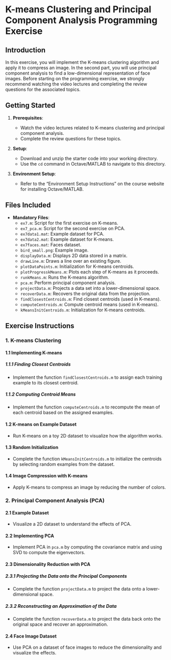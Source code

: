# K-means Clustering and Principal Component Analysis Programming Exercise

## Introduction

In this exercise, you will implement the K-means clustering algorithm and apply it to compress an image. In the second part, you will use principal component analysis to find a low-dimensional representation of face images. Before starting on the programming exercise, we strongly recommend watching the video lectures and completing the review questions for the associated topics.

## Getting Started

1. **Prerequisites**:
   - Watch the video lectures related to K-means clustering and principal component analysis.
   - Complete the review questions for these topics.

2. **Setup**:
   - Download and unzip the starter code into your working directory.
   - Use the `cd` command in Octave/MATLAB to navigate to this directory.

3. **Environment Setup**:
   - Refer to the “Environment Setup Instructions” on the course website for installing Octave/MATLAB.

## Files Included

- **Mandatory Files**:
  - `ex7.m`: Script for the first exercise on K-means.
  - `ex7_pca.m`: Script for the second exercise on PCA.
  - `ex7data1.mat`: Example dataset for PCA.
  - `ex7data2.mat`: Example dataset for K-means.
  - `ex7faces.mat`: Faces dataset.
  - `bird_small.png`: Example image.
  - `displayData.m`: Displays 2D data stored in a matrix.
  - `drawLine.m`: Draws a line over an existing figure.
  - `plotDataPoints.m`: Initialization for K-means centroids.
  - `plotProgresskMeans.m`: Plots each step of K-means as it proceeds.
  - `runkMeans.m`: Runs the K-means algorithm.
  - `pca.m`: Perform principal component analysis.
  - `projectData.m`: Projects a data set into a lower-dimensional space.
  - `recoverData.m`: Recovers the original data from the projection.
  - `findClosestCentroids.m`: Find closest centroids (used in K-means).
  - `computeCentroids.m`: Compute centroid means (used in K-means).
  - `kMeansInitCentroids.m`: Initialization for K-means centroids.

## Exercise Instructions

### 1. K-means Clustering

#### 1.1 Implementing K-means

##### 1.1.1 Finding Closest Centroids
- Implement the function `findClosestCentroids.m` to assign each training example to its closest centroid.

##### 1.1.2 Computing Centroid Means
- Implement the function `computeCentroids.m` to recompute the mean of each centroid based on the assigned examples.

#### 1.2 K-means on Example Dataset
- Run K-means on a toy 2D dataset to visualize how the algorithm works.

#### 1.3 Random Initialization
- Complete the function `kMeansInitCentroids.m` to initialize the centroids by selecting random examples from the dataset.

#### 1.4 Image Compression with K-means
- Apply K-means to compress an image by reducing the number of colors.

### 2. Principal Component Analysis (PCA)

#### 2.1 Example Dataset
- Visualize a 2D dataset to understand the effects of PCA.

#### 2.2 Implementing PCA
- Implement PCA in `pca.m` by computing the covariance matrix and using SVD to compute the eigenvectors.

#### 2.3 Dimensionality Reduction with PCA

##### 2.3.1 Projecting the Data onto the Principal Components
- Complete the function `projectData.m` to project the data onto a lower-dimensional space.

##### 2.3.2 Reconstructing an Approximation of the Data
- Complete the function `recoverData.m` to project the data back onto the original space and recover an approximation.

#### 2.4 Face Image Dataset
- Use PCA on a dataset of face images to reduce the dimensionality and visualize the effects.
